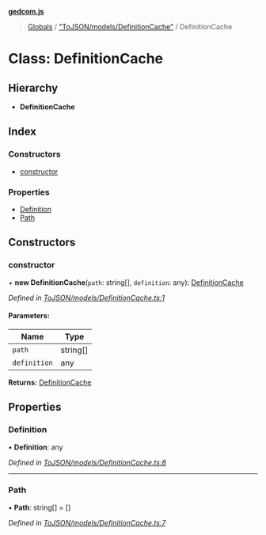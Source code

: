 **[gedcom.js](../README.md)**

> [Globals](../globals.md) / ["ToJSON/models/DefinitionCache"](../modules/_tojson_models_definitioncache_.md) / DefinitionCache

# Class: DefinitionCache

## Hierarchy

* **DefinitionCache**

## Index

### Constructors

* [constructor](_tojson_models_definitioncache_.definitioncache.md#constructor)

### Properties

* [Definition](_tojson_models_definitioncache_.definitioncache.md#definition)
* [Path](_tojson_models_definitioncache_.definitioncache.md#path)

## Constructors

### constructor

\+ **new DefinitionCache**(`path`: string[], `definition`: any): [DefinitionCache](_tojson_models_definitioncache_.definitioncache.md)

*Defined in [ToJSON/models/DefinitionCache.ts:1](https://github.com/Jisco/gedcom.js/blob/af9d585/src/ToJSON/models/DefinitionCache.ts#L1)*

#### Parameters:

Name | Type |
------ | ------ |
`path` | string[] |
`definition` | any |

**Returns:** [DefinitionCache](_tojson_models_definitioncache_.definitioncache.md)

## Properties

### Definition

•  **Definition**: any

*Defined in [ToJSON/models/DefinitionCache.ts:8](https://github.com/Jisco/gedcom.js/blob/af9d585/src/ToJSON/models/DefinitionCache.ts#L8)*

___

### Path

•  **Path**: string[] = []

*Defined in [ToJSON/models/DefinitionCache.ts:7](https://github.com/Jisco/gedcom.js/blob/af9d585/src/ToJSON/models/DefinitionCache.ts#L7)*
